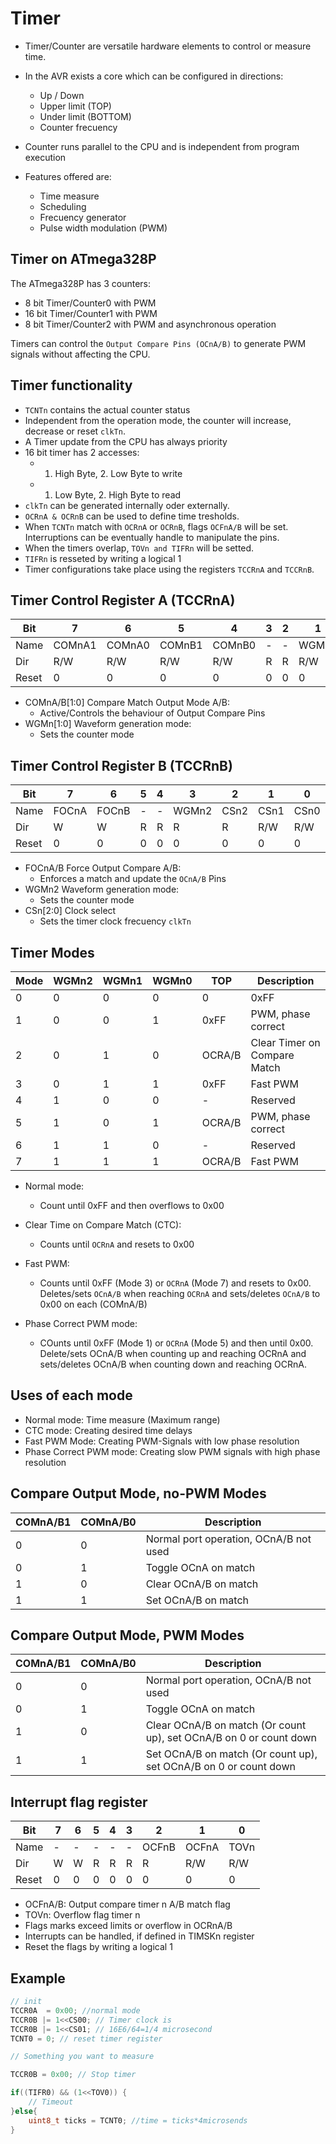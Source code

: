 # Timer

* Timer/Counter are versatile hardware elements to control or measure time.

* In the AVR exists a core which can be configured in directions:
    * Up / Down
    * Upper limit (TOP)
    * Under limit (BOTTOM)
    * Counter frecuency

* Counter runs parallel to the CPU and is independent from program execution

* Features offered are:
    * Time measure
    * Scheduling
    * Frecuency generator
    * Pulse width modulation (PWM)

## Timer on ATmega328P
The ATmega328P has 3 counters:
* 8 bit Timer/Counter0 with PWM
* 16 bit Timer/Counter1 with PWM
* 8 bit Timer/Counter2 with PWM and asynchronous operation

Timers can control the `Output Compare Pins (OCnA/B)` to generate PWM signals without affecting the CPU.

## Timer functionality
* `TCNTn` contains the actual counter status
* Independent from the operation mode, the counter will increase, decrease or reset `clkTn`.
* A Timer update from the CPU has always priority
* 16 bit timer has 2 accesses:
    * 1. High Byte, 2. Low Byte to write
    * 1. Low Byte, 2. High Byte to read
* `clkTn` can be generated internally oder externally.
* `OCRnA & OCRnB` can be used to define time tresholds.
* When `TCNTn` match with `OCRnA` or `OCRnB`, flags `OCFnA/B` will be set. Interruptions can be eventually handle to manipulate the pins.
* When the timers overlap, `TOVn and TIFRn` will be setted.
* `TIFRn` is resseted by writing a logical 1
* Timer configurations take place using the registers `TCCRnA` and `TCCRnB`.

## Timer Control Register A (TCCRnA)

| Bit | 7 | 6 | 5 | 4 | 3 | 2 | 1 | 0 |
| --- | --- | --- | --- | --- | --- | --- | --- | --- |
| Name |  COMnA1 | COMnA0| COMnB1 | COMnB0 | - | - | WGMn1 | WGMn0 |
| Dir | R/W | R/W | R/W | R/W | R | R | R/W | R/W | 
| Reset | 0 | 0 | 0 | 0 | 0 | 0 | 0 | 0 |

* COMnA/B[1:0] Compare Match Output Mode A/B:   
    * Active/Controls the behaviour of Output Compare Pins
* WGMn[1:0] Waveform generation mode:
    * Sets the counter mode

## Timer Control Register B (TCCRnB)

| Bit | 7 | 6 | 5 | 4 | 3 | 2 | 1 | 0 |
| --- | --- | --- | --- | --- | --- | --- | --- | --- |
| Name |  FOCnA | FOCnB| - | - | WGMn2 | CSn2 | CSn1 | CSn0 |
| Dir | W | W | R | R | R | R | R/W | R/W | 
| Reset | 0 | 0 | 0 | 0 | 0 | 0 | 0 | 0 |

* FOCnA/B Force Output Compare A/B:
    * Enforces a match and update the `OCnA/B` Pins
* WGMn2 Waveform generation mode:
    * Sets the counter mode
* CSn[2:0] Clock select
    * Sets the timer clock frecuency `clkTn`

## Timer Modes

| Mode | WGMn2 | WGMn1 | WGMn0 | TOP | Description |
| --- | --- | --- | --- | --- | --- |
| 0 | 0 | 0 | 0 | 0 | 0xFF | Normal|
| 1 | 0 | 0 | 1 | 0xFF | PWM, phase correct|
| 2 | 0 | 1 | 0 | OCRA/B | Clear Timer on Compare Match |
| 3 | 0 | 1 | 1 | 0xFF | Fast PWM |
| 4 | 1 | 0 | 0 | - | Reserved |
| 5 | 1 | 0 | 1 | OCRA/B | PWM, phase correct |
| 6 | 1 | 1 | 0 | - | Reserved |
| 7 | 1 | 1 | 1 | OCRA/B | Fast PWM |

* Normal mode:
    * Count until 0xFF and then overflows to 0x00
* Clear Time on Compare Match (CTC):
    * Counts until `OCRnA` and resets to 0x00
* Fast PWM:
    * Counts until 0xFF (Mode 3) or `OCRnA` (Mode 7) and resets to 0x00. Deletes/sets `OCnA/B` when reaching `OCRnA` and sets/deletes `OCnA/B`  to 0x00 on each (COMnA/B)

* Phase Correct PWM mode:
    * COunts until 0xFF (Mode 1) or `OCRnA` (Mode 5) and then until 0x00. Delete/sets OCnA/B when counting up and reaching OCRnA and sets/deletes OCnA/B when counting down and reaching OCRnA.

## Uses of each mode
* Normal mode: Time measure (Maximum range)
* CTC mode: Creating desired time delays
* Fast PWM Mode: Creating PWM-Signals with low phase resolution
* Phase Correct PWM mode: Creating slow PWM signals with high phase resolution

## Compare Output Mode, no-PWM Modes

| COMnA/B1 | COMnA/B0 | Description |
| --- | --- | --- |
| 0 | 0 | Normal port operation, OCnA/B not used
| 0 | 1 | Toggle OCnA on match
| 1 | 0 | Clear OCnA/B on match
| 1 | 1 | Set OCnA/B on match

## Compare Output Mode, PWM Modes
| COMnA/B1 | COMnA/B0 | Description |
| --- | --- | --- |
| 0 | 0 | Normal port operation, OCnA/B not used
| 0 | 1 | Toggle OCnA on match
| 1 | 0 | Clear OCnA/B on match (Or count up), set OCnA/B on 0 or count down
| 1 | 1 | Set OCnA/B on match (Or count up), set OCnA/B on 0 or count down

## Interrupt flag register
| Bit | 7 | 6 | 5 | 4 | 3 | 2 | 1 | 0 |
| --- | --- | --- | --- | --- | --- | --- | --- | --- |
| Name |  - | - | - | - | - | OCFnB | OCFnA | TOVn |
| Dir | W | W | R | R | R | R | R/W | R/W | 
| Reset | 0 | 0 | 0 | 0 | 0 | 0 | 0 | 0 |

* OCFnA/B: Output compare timer n A/B match flag
* TOVn: Overflow flag timer n
* Flags marks exceed limits or overflow in OCRnA/B
* Interrupts can be handled, if defined in TIMSKn register
* Reset the flags by writing a logical 1

## Example
```C
// init
TCCR0A  = 0x00; //normal mode
TCCR0B |= 1<<CS00; // Timer clock is
TCCR0B |= 1<<CS01; // 16E6/64=1/4 microsecond
TCNT0 = 0; // reset timer register

// Something you want to measure

TCCR0B = 0x00; // Stop timer

if((TIFR0) && (1<<TOV0)) {
    // Timeout
}else{
    uint8_t ticks = TCNT0; //time = ticks*4microsends
}

```